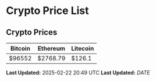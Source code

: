 # Crypto Price List

## Crypto Prices
| Bitcoin | Ethereum | Litecoin |
| ------- | -------- | -------- |
| $96552 | $2768.79 | $126.1 |
**Last Updated:** 2025-02-22 20:49 UTC
**Last Updated:** $DATE$
